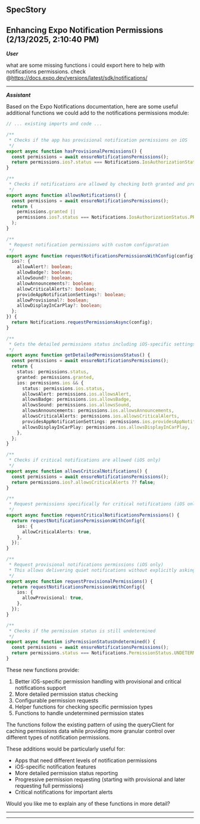 ## SpecStory

## Enhancing Expo Notification Permissions (2/13/2025, 2:10:40 PM)

_**User**_

what are some missing functions i could export here to help with notifications permissions. check @https://docs.expo.dev/versions/latest/sdk/notifications/ 

---

_**Assistant**_

Based on the Expo Notifications documentation, here are some useful additional functions we could add to the notifications permissions module:

```typescript:features/notifications/notifications-permissions.ts
// ... existing imports and code ...

/**
 * Checks if the app has provisional notification permissions on iOS
 */
export async function hasProvisionalPermissions() {
  const permissions = await ensureNotificationsPermissions();
  return permissions.ios?.status === Notifications.IosAuthorizationStatus.PROVISIONAL;
}

/**
 * Checks if notifications are allowed by checking both granted and provisional permissions
 */
export async function allowsNotifications() {
  const permissions = await ensureNotificationsPermissions();
  return (
    permissions.granted || 
    permissions.ios?.status === Notifications.IosAuthorizationStatus.PROVISIONAL
  );
}

/**
 * Request notification permissions with custom configuration
 */
export async function requestNotificationsPermissionsWithConfig(config?: {
  ios?: {
    allowAlert?: boolean;
    allowBadge?: boolean;
    allowSound?: boolean;
    allowAnnouncements?: boolean;
    allowCriticalAlerts?: boolean;
    provideAppNotificationSettings?: boolean;
    allowProvisional?: boolean;
    allowDisplayInCarPlay?: boolean;
  };
}) {
  return Notifications.requestPermissionsAsync(config);
}

/**
 * Gets the detailed permissions status including iOS-specific settings
 */
export async function getDetailedPermissionsStatus() {
  const permissions = await ensureNotificationsPermissions();
  return {
    status: permissions.status,
    granted: permissions.granted,
    ios: permissions.ios && {
      status: permissions.ios.status,
      allowsAlert: permissions.ios.allowsAlert,
      allowsBadge: permissions.ios.allowsBadge,
      allowsSound: permissions.ios.allowsSound,
      allowsAnnouncements: permissions.ios.allowsAnnouncements,
      allowsCriticalAlerts: permissions.ios.allowsCriticalAlerts,
      providesAppNotificationSettings: permissions.ios.providesAppNotificationSettings,
      allowsDisplayInCarPlay: permissions.ios.allowsDisplayInCarPlay,
    },
  };
}

/**
 * Checks if critical notifications are allowed (iOS only)
 */
export async function allowsCriticalNotifications() {
  const permissions = await ensureNotificationsPermissions();
  return permissions.ios?.allowsCriticalAlerts ?? false;
}

/**
 * Request permissions specifically for critical notifications (iOS only)
 */
export async function requestCriticalNotificationsPermissions() {
  return requestNotificationsPermissionsWithConfig({
    ios: {
      allowCriticalAlerts: true,
    },
  });
}

/**
 * Request provisional notifications permissions (iOS only)
 * This allows delivering quiet notifications without explicitly asking user permission
 */
export async function requestProvisionalPermissions() {
  return requestNotificationsPermissionsWithConfig({
    ios: {
      allowProvisional: true,
    },
  });
}

/**
 * Checks if the permission status is still undetermined
 */
export async function isPermissionStatusUndetermined() {
  const permissions = await ensureNotificationsPermissions();
  return permissions.status === Notifications.PermissionStatus.UNDETERMINED;
}
```

These new functions provide:

1. Better iOS-specific permission handling with provisional and critical notifications support
2. More detailed permission status checking
3. Configurable permission requests
4. Helper functions for checking specific permission types
5. Functions to handle undetermined permission states

The functions follow the existing pattern of using the queryClient for caching permissions data while providing more granular control over different types of notification permissions.

These additions would be particularly useful for:
- Apps that need different levels of notification permissions
- iOS-specific notification features
- More detailed permission status reporting
- Progressive permission requesting (starting with provisional and later requesting full permissions)
- Critical notifications for important alerts

Would you like me to explain any of these functions in more detail?

---



---


